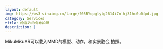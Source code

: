 ```yaml
---
layout: default
img: https://ws3.sinaimg.cn/large/005BYqpgly1g2614i7nlhj31hc0u0dpd.jpg
category: Services
title: 给喜欢的角色拍照
description: |
---
```

  MikuMikuAR可以载入MMD的模型、动作。和实景融合,拍照。
